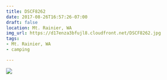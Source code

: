 ```yaml
---
title: DSCF8262
date: 2017-08-26T16:57:26-07:00
draft: false
location: Mt. Rainier, WA
img_url: https://d17enza3bfujl8.cloudfront.net/DSCF8262.jpg
tags:
- Mt. Rainier, WA
- camping

---
```


![](https://d17enza3bfujl8.cloudfront.net/DSCF8262.jpg)

